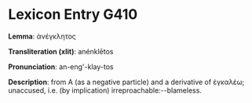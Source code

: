 # Lexicon Entry G410

**Lemma**: ἀνέγκλητος

**Transliteration (xlit)**: anénklētos

**Pronunciation**: an-eng'-klay-tos

**Description**:
from Α (as a negative particle) and a derivative of ἐγκαλέω; unaccused, i.e. (by implication) irreproachable:--blameless.
